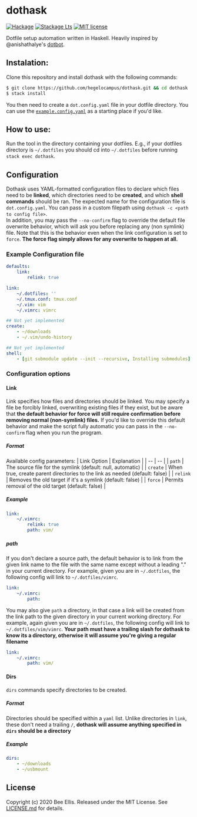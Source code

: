 # dothask

[![Hackage](https://img.shields.io/hackage/v/dothask.svg?logo=haskell)](https://hackage.haskell.org/package/dothask)
[![Stackage Lts](http://stackage.org/package/dothask/badge/lts)](http://stackage.org/lts/package/dothask)
[![MIT license](https://img.shields.io/badge/license-MIT-blue.svg)](LICENSE)

Dotfile setup automation written in Haskell. Heavily inspired by @anishathalye's [dotbot](https://github.com/anishathalye/dotbot).

## Instalation:
Clone this repository and install dothask with the following commands: 
```bash
$ git clone https://github.com/hegelocampus/dothask.git && cd dothask
$ stack install
```

You then need to create a `dot.config.yaml` file in your dotfile directory. You can use the [`example.config.yaml`](example.config.yaml) as a starting place if you'd like.

## How to use:
Run the tool in the directory containing your dotfiles. E.g., if your dotfiles directory is `~/.dotfiles` you should cd into `~/.dotfiles` before running `stack exec dothask`.

## Configuration
Dothask uses YAML-formatted configuration files to declare which files need to be **linked**, which directories need to be **created**, and which **shell commands** should be ran.
The expected name for the configuration file is `dot.config.yaml`. You can pass in a custom filepath using `dothask -c <path to config file>`.  
In addition, you may pass the `--no-confirm` flag to override the default file overwrite behavior, which will ask you before replacing any (non symlink) file. Note that this is the behavior even when the link configuration is set to `force`. **The force flag simply allows for any overwrite to happen at all.**

### Example Configuration file
```yaml
defaults:
	link:
		relink: true

link:
	~/.dotfiles: ''
	~/.tmux.conf: tmux.conf
	~/.vim: vim
	~/.vimrc: vimrc

## Not yet implemented
create:
	- ~/downloads
	- ~/.vim/undo-history

## Not yet implemented
shell:
	- [git submodule update --init --recursive, Installing submodules]
```
### Configuration options
#### Link
Link specifies how files and directories should be linked. You may specify a file be forcibly linked, overwriting existing files if they exist, but be aware that **the default behavior for force will still require confirmation before removing normal (non-symlink) files.** If you'd like to override this default behavior and make the script fully automatic you can pass in the `--no-confirm` flag when you run the program.  
##### Format
Available config parameters:
| Link Option | Explanation |
| -- | -- |
| `path` | The source file for the symlink (default: null, automatic) |
| `create` | When true, create parent directories to the link as needed (default: false) |
| `relink` | Removes the old target if it's a symlink (default: false) |
| `force` | Permits removal of the old target (default: false) |
##### Example
```yaml
link:
	~/.vimrc:
		relink: true
		path: vim/
```
##### path
If you don't declare a source path, the default behavior is to link from the given link name to the file with the same name except without a leading "." in your current directory. For example, given you are in `~/.dotfiles`, the following config will link to `~/.dotfiles/vimrc`.
```yaml
link:
	~/.vimrc:
		path:
```
You may also give `path` a directory, in that case a link will be created from the link path to the given directory in your current working directory. For example, again given you are in `~/.dotfiles`, the following config will link to `~/.dotfiles/vim/vimrc`. **Your path must have a trailing slash for dothask to know its a directory, otherwise it will assume you're giving a regular filename**
```yaml
link:
	~/.vimrc:
		path: vim/
```
#### Dirs
`dirs` commands specify directories to be created. 
##### Format
Directories should be specified within a `yaml` list. Unlike directories in `link`, these don't need a trailing `/`, **dothask will assume anything specified in `dirs` should be a directory**
##### Example
```yaml
dirs:
    - ~/downloads
    - ~/usbmount
```
## License
Copyright (c) 2020 Bee Ellis. Released under the MIT License. See [LICENSE.md](license) for details.
